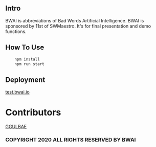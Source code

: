 ## Intro

BWAI is abbreviations of Bad Words Artificial Intelligence.
BWAI is sponsored by 11st of SWMaestro.
It's for final presentation and demo functions.

## How To Use

```js
    npm install
    npm run start
```

## Deployment
[test.bwai.io][link_to_bwai_homepage]

# Contributors
[GGULBAE][link_to_GGULBAE]


### COPYRIGHT 2020 ALL RIGHTS RESERVED BY BWAI

[link_to_GGULBAE]: https://github.com/GGULBAE "Go GGULBAE GIT"
[link_to_bwai_homepage]: http://test.bwai.io "Go BWAI Homepage"
